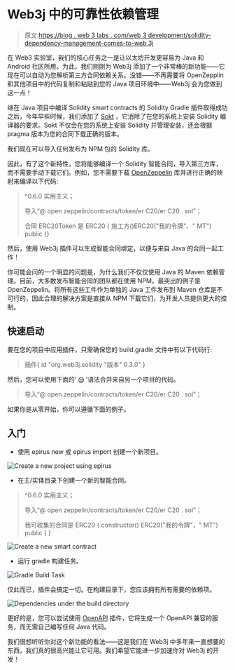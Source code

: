 # Web3j 中的可靠性依赖管理

> 原文:[https://blog . web 3 labs . com/web 3 development/solidity-dependency-management-comes-to-web 3j](https://blog.web3labs.com/web3development/solidity-dependency-management-comes-to-web3j)

在 Web3 实验室，我们的核心任务之一是让以太坊开发更容易为 Java 和 Android 社区所用。为此，我们刚刚为 Web3j 添加了一个非常棒的新功能——它现在可以自动为您解析第三方合同依赖关系。没错——不再需要将 OpenZepplin 和其他项目中的代码复制和粘贴到您的 Java 项目环境中——Web3j 会为您做到这一点！

继在 Java 项目中编译 Solidity smart contracts 的 Solidity Gradle 插件取得成功之后，今年早些时候，我们添加了 [Sokt](http://docs.web3j.io/web3j_sokt/) ，它消除了在您的系统上安装 Solidity 编译器的要求。Sokt 不仅会在您的系统上安装 Solidity 并管理安装，还会根据 pragma 版本为您的合同下载正确的版本。

我们现在可以导入任何发布为 NPM 包的 Solidity 库。

因此，有了这个新特性，您将能够编译一个 Solidity 智能合同，导入第三方库，而不需要手动下载它们。例如，您不需要下载 [OpenZeppelin](https://github.com/OpenZeppelin/openzeppelin-contracts) 库并进行正确的映射来编译以下代码:

> ^0.6.0 实用主义；
> 
> 导入“@ open zeppelin/contracts/token/er C20/er C20 . sol”；
> 
> 合同 ERC20Token 是 ERC20 {
> 施工方()ERC20("我的令牌"、" MT") public {}

然后，使用 Web3j 插件可以生成智能合同绑定，以便与来自 Java 的合同一起工作！

你可能会问的一个明显的问题是，为什么我们不仅仅使用 Java 的 Maven 依赖管理。目前，大多数发布智能合同的团队都在使用 NPM，最突出的例子是 OpenZeppelin。将所有这些工件作为单独的 Java 工件发布到 Maven 仓库是不可行的，因此合理的解决方案是直接从 NPM 下载它们，为开发人员提供更大的控制。

## 快速启动

要在您的项目中应用插件，只需确保您的 build.gradle 文件中有以下代码行:

> 插件{
> id "org.web3j.solidity "版本" 0.3.0"
> }

然后，您可以使用下面的' @ '语法合并来自另一个项目的代码。

> 导入“@ open zeppelin/contracts/token/er C20/er C20 . sol”；

如果你是从零开始，你可以遵循下面的例子。

## **入门**

*   使用 epirus new 或 epirus import 创建一个新项目。

![Create a new project using epirus](../Images/3a158e7a661de567175d97622d363771.png)

*   在主/实体目录下创建一个新的智能合同。

> ^0.6.0 实用主义；
> 
> 导入“@ open zeppelin/contracts/token/er C20/er C20 . sol”；
> 
> 我可收集的合同是 ERC20 {
> constructor() ERC20("我的令牌"，" MT") public {
> }

![Create a new smart contract ](../Images/2b9ba29bcd208e2aa93a8c0b7018e942.png)

*   运行 gradle 构建任务。

![Gradle Build Task](../Images/77dd419b52503917cf6363b8ff86ab42.png)

仅此而已，插件会搞定一切。在构建目录下，您应该拥有所有需要的依赖项。

![Dependencies under the build directory](../Images/3ad4b7dc2eda00818979fdb0b0baf413.png)

更好的是，您可以尝试使用 [OpenAPI](https://github.com/web3j/web3j-openapi-gradle-plugin) 插件，它将生成一个 OpenAPI 兼容的服务，而无需自己编写任何 Java 代码。

我们很想听听你对这个新功能的看法——这是我们在 Web3j 中多年来一直想要的东西，我们真的很高兴能让它可用。我们希望它能进一步加速你对 Web3j 的开发！